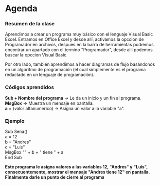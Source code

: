 # Agenda
### Resumen de la clase
Aprendimos a crear un programa muy básico con el lenguaje Visual Basic Excel. Entramos en Office Excel y desde allí, activamos la opccion de Programador en archivos, despues en la barra de herramientas podremos encontrar un apartado con el termino "Programador", desde alli podemos buscar la opccion Visual Basic.   

Por otro lado, también aprendimos a hacer diagramas de flujo basándonos en un algoritmo de programación (el cual simplemente es el programa redactado en un lenguaje de programación).  
### Códigos aprendidos
**Sub + Nombre del programa** -> Le da un inicio y un fin al programa.  
**MsgBox** -> Muestra un mensaje en pantalla.    
**a** = (valor alfanumerico) -> Asigna un valor a la variable "a".    
### Ejemplo
Sub Sena()  
    a = 12  
    b = "Andres"  
    c = "Luis"  
    MsgBox "" + b + " tiene " + a  
End Sub

**Este programa le asigna valores a las variables 12, "Andres" y "Luis", consecuentemente, mostrar el mensaje "Andres tiene 12" en pantalla. Finalmente darle un punto de cierre al programa**